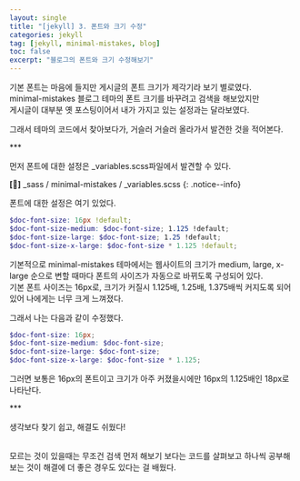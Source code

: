 ```yaml
---
layout: single
title: "[jekyll] 3. 폰트와 크기 수정"
categories: jekyll
tag: [jekyll, minimal-mistakes, blog]
toc: false
excerpt: "블로그의 폰트와 크기 수정해보기"
---
```


기본 폰트는 마음에 들지만 게시글의 폰트 크기가 제각기라 보기 별로였다.<br>
minimal-mistakes 블로그 테마의 폰트 크기를 바꾸려고 검색을 해보았지만<br>
게시글이 대부분 옛 포스팅이어서 내가 가지고 있는 설정과는 달라보였다.

그래서 테마의 코드에서 찾아보다가, 거슬러 거슬러 올라가서 발견한 것을 적어본다.<br>

***<br>

먼저 폰트에 대한 설정은 _variables.scss파일에서 발견할 수 있다.

**[📂]** _sass / minimal-mistakes / _variables.scss
{: .notice--info}

폰트에 대한 설정은 여기 있었다.

~~~scss
$doc-font-size: 16px !default;
$doc-font-size-medium: $doc-font-size; 1.125 !default;
$doc-font-size-large: $doc-font-size; 1.25 !default;
$doc-font-size-x-large: $doc-font-size * 1.125 !default;
~~~

기본적으로 minimal-mistakes 테마에서는 웹사이트의 크기가 medium, large, x-large 순으로 변할 때마다 폰트의 사이즈가 자동으로 바뀌도록 구성되어 있다. <br>
기본 폰트 사이즈는 16px로, 크기가 커질시 1.125배, 1.25배, 1.375배씩 커지도록 되어있어 나에게는 너무 크게 느껴졌다.

그래서 나는 다음과 같이 수정했다.

~~~scss
$doc-font-size: 16px;
$doc-font-size-medium: $doc-font-size;
$doc-font-size-large: $doc-font-size;
$doc-font-size-x-large: $doc-font-size * 1.125;
~~~

그러면 보통은 16px의 폰트이고 크기가 아주 커졌을시에만 16px의 1.125배인 18px로 나타난다.<br>

***<br>

생각보다 찾기 쉽고, 해결도 쉬웠다!<br><br>

모르는 것이 있을때는 무조건 검색 먼저 해보기 보다는 코드를 살펴보고 하나씩 공부해보는 것이 해결에 더 좋은 경우도 있다는 걸 배웠다.